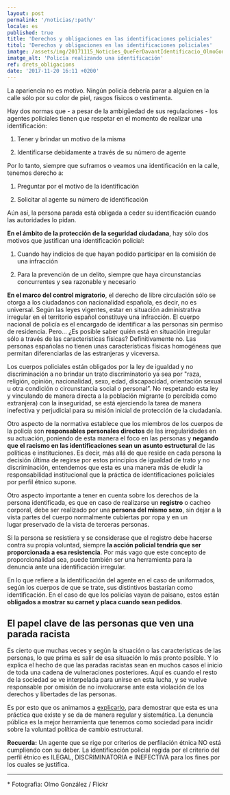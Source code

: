 ```yaml
---
layout: post
permalink: '/noticias/:path/'
locale: es
published: true
title: 'Derechos y obligaciones en las identificaciones policiales'
titol: 'Derechos y obligaciones en las identificaciones policiales'
imatge: /assets/img/20171115_Noticies_QueFerDavantIdentificacio_OlmoGonzalez_Flickr.jpg
imatge_alt: 'Policía realizando una identificación'
ref: drets_obligacions
date: '2017-11-20 16:11 +0200'
---
```

La apariencia no es motivo. Ningún policía debería parar a alguien en la calle sólo por su color de piel, rasgos físicos o vestimenta.

Hay dos normas que - a pesar de la ambigüedad de sus regulaciones - los agentes policiales tienen que respetar en el momento de realizar una identificación:

1. Tener y brindar un motivo de la misma

2. Identificarse debidamente a través de su número de agente 

Por lo tanto, siempre que suframos o veamos una identificación en la calle, tenemos derecho a:

1. Preguntar por el motivo de la identificación

2. Solicitar al agente su número de identificación

Aún así, la persona parada está obligada a ceder su identificación cuando las autoridades lo pidan.

**En el ámbito de la protección de la seguridad ciudadana**, hay sólo dos motivos que justifican una identificación policial:

1. Cuando hay indicios de que hayan podido participar en la comisión de una infracción

2. Para la prevención de un delito, siempre que haya circunstancias concurrentes y sea razonable y necesario

**En el marco del control migratorio**, el derecho de libre circulación sólo se otorga a los ciudadanos con nacionalidad española, es decir, no es universal. Según las leyes vigentes, estar en situación administrativa irregular en el territorio español constituye una infracción.  El cuerpo nacional de policía  es el encargado de identificar a las personas sin permiso de residencia. Pero... ¿Es posible saber quién está en situación irregular sólo a través de las características físicas? Definitivamente no. Las personas españolas no tienen unas características físicas homogéneas que permitan diferenciarlas de las estranjeras y viceversa.

Los cuerpos policiales están obligados por la ley de igualdad y no discriminación a no brindar un trato discriminatorio ya sea por "raza, religión, opinión, nacionalidad, sexo, edad, discapacidad, orientación sexual u otra condición o circunstancia social o personal”. No respetando esta ley y vinculando de manera directa a la población migrante (o percibida como extranjera) con la inseguridad, se está ejerciendo la tarea de manera inefectiva y perjudicial para su misión inicial de protección de la ciudadanía.

Otro aspecto de la normativa establece que los miembros de los cuerpos de la policía son **responsables personales directos** de las irregularidades en su actuación, poniendo de esta manera el foco en las personas y **negando que el racismo en las identificaciones sean un asunto estructural** de las políticas e instituciones. Es decir, más allá de que reside en cada persona la decisión última de regirse por estos principios de igualdad de trato y no discriminación, entendemos que esta es una manera más de eludir la responsabilidad institucional que la práctica de identificaciones policiales por perfil étnico supone.

Otro aspecto importante a tener en cuenta sobre los derechos de la persona identificada, es que en caso de realizarse un **registro** o cacheo corporal, debe ser realizado por una **persona del mismo sexo**, sin dejar a la vista partes del cuerpo normalmente cubiertas por ropa y en un lugar preservado de la vista de terceras personas.

Si la persona se resistiera y se considerase que el registro debe hacerse contra su propia voluntad, siempre **la acción policial tendría que ser proporcionada a esa resistencia**. Por más vago que este concepto de proporcionalidad sea, puede también ser una herramienta para la denuncia ante una identificación irregular.

En lo que refiere a la identificación del agente en el caso de uniformados, según los cuerpos de que se trate, sus distintivos bastarían como identificación. En el caso de que los policías vayan de paisano, estos están **obligados a mostrar su carnet y placa cuando sean pedidos**.


## El papel clave de las personas que ven una parada racista

Es cierto que muchas veces y según la situación o las características de las personas, lo que prima es salir de esa situación lo más pronto posible. Y lo explica el hecho de que las paradas racistas sean en muchos casos el inicio de toda una cadena de vulneraciones posteriores. Aquí es cuando el resto de la sociedad se ve interpelada para unirse en esta lucha, y se vuelve responsable por omisión de no involucrarse ante esta violación de los derechos y libertades de las personas.

Es por esto que os animamos a [explicarlo](/inicio/#report-incident), para demostrar que esta es una práctica que existe y se da de manera regular y sistemática. La denuncia pública es la mejor herramienta que tenemos como sociedad para incidir sobre la voluntad política de cambio estructural.

**Recuerda:** Un agente que se rige por criterios de perfilación étnica NO está cumpliendo con su deber. La identificación policial regida por el criterio del perfil étnico es ILEGAL, DISCRIMINATORIA e INEFECTIVA para los fines por los cuales se justifica.

<hr>
<div class="a1-note">
<p>* Fotografia: Olmo González / Flickr</p>
</div>
